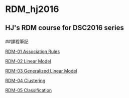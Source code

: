 # RDM_hj2016
HJ's RDM course for DSC2016 series <p>
---
##課程筆記 <p>
[RDM-01 Association Rules](https://hjhsu.github.io/RDM_hj2016/note/RDM-01-Association-Rule.html) <p>
[RDM-02 Linear Model](https://hjhsu.github.io/RDM_hj2016/note/RDM-02-Supervised-Learning-01-Linear-Model.html) <p>
[RDM-03 Generalized Linear Model](https://hjhsu.github.io/RDM_hj2016/note/RDM-03-Supervised-Learning-02-Generalized-Linear-Model.html) <p>
[RDM-04 Clustering](https://hjhsu.github.io/RDM_hj2016/note/RDM-04-Unsupervised-Learning-01-Clustering.html) <p>
[RDM-05 Classification](https://hjhsu.github.io/RDM_hj2016/note/RDM-05-Unsupervised-Learning-02-Classification.html) <p>


